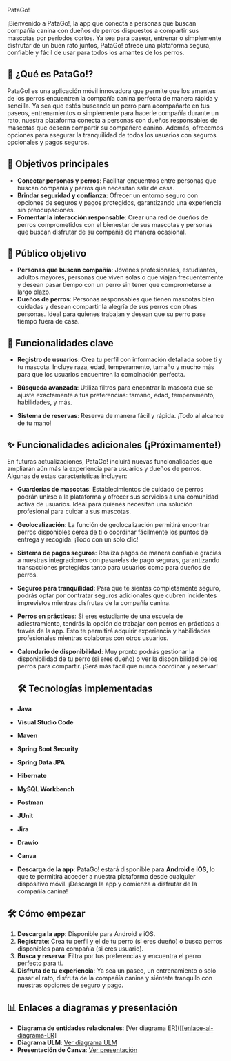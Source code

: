 PataGo!

¡Bienvenido a PataGo!, la app que conecta a personas que buscan compañía canina con dueños de perros dispuestos a compartir sus mascotas por períodos cortos. Ya sea para pasear, entrenar o simplemente disfrutar de un buen rato juntos, PataGo! ofrece una plataforma segura, confiable y fácil de usar para todos los amantes de los perros.

## 🚀 ¿Qué es PataGo!?

PataGo! es una aplicación móvil innovadora que permite que los amantes de los perros encuentren la compañía canina perfecta de manera rápida y sencilla. Ya sea que estés buscando un perro para acompañarte en tus paseos, entrenamientos o simplemente para hacerle compañía durante un rato, nuestra plataforma conecta a personas con dueños responsables de mascotas que desean compartir su compañero canino. Además, ofrecemos opciones para asegurar la tranquilidad de todos los usuarios con seguros opcionales y pagos seguros.

## 🎯 Objetivos principales

- **Conectar personas y perros**: Facilitar encuentros entre personas que buscan compañía y perros que necesitan salir de casa.
- **Brindar seguridad y confianza**: Ofrecer un entorno seguro con opciones de seguros y pagos protegidos, garantizando una experiencia sin preocupaciones.
- **Fomentar la interacción responsable**: Crear una red de dueños de perros comprometidos con el bienestar de sus mascotas y personas que buscan disfrutar de su compañía de manera ocasional.

## 👥 Público objetivo

- **Personas que buscan compañía**: Jóvenes profesionales, estudiantes, adultos mayores, personas que viven solas o que viajan frecuentemente y desean pasar tiempo con un perro sin tener que comprometerse a largo plazo.
- **Dueños de perros**: Personas responsables que tienen mascotas bien cuidadas y desean compartir la alegría de sus perros con otras personas. Ideal para quienes trabajan y desean que su perro pase tiempo fuera de casa.

## 🔑 Funcionalidades clave

- **Registro de usuarios**: Crea tu perfil con información detallada sobre ti y tu mascota. Incluye raza, edad, temperamento, tamaño y mucho más para que los usuarios encuentren la combinación perfecta.
  
- **Búsqueda avanzada**: Utiliza filtros para encontrar la mascota que se ajuste exactamente a tus preferencias: tamaño, edad, temperamento, habilidades, y más.
  
- **Sistema de reservas**: Reserva de manera fácil y rápida. ¡Todo al alcance de tu mano!

## ✨ Funcionalidades adicionales (¡Próximamente!)

En futuras actualizaciones, PataGo! incluirá nuevas funcionalidades que ampliarán aún más la experiencia para usuarios y dueños de perros. Algunas de estas características incluyen:

- **Guarderías de mascotas**: Establecimientos de cuidado de perros podrán unirse a la plataforma y ofrecer sus servicios a una comunidad activa de usuarios. Ideal para quienes necesitan una solución profesional para cuidar a sus mascotas.
  
- **Geolocalización**: La función de geolocalización permitirá encontrar perros disponibles cerca de ti o coordinar fácilmente los puntos de entrega y recogida. ¡Todo con un solo clic!
  
- **Sistema de pagos seguros**: Realiza pagos de manera confiable gracias a nuestras integraciones con pasarelas de pago seguras, garantizando transacciones protegidas tanto para usuarios como para dueños de perros.
  
- **Seguros para tranquilidad**: Para que te sientas completamente seguro, podrás optar por contratar seguros adicionales que cubren incidentes imprevistos mientras disfrutas de la compañía canina.
  
- **Perros en prácticas**: Si eres estudiante de una escuela de adiestramiento, tendrás la opción de trabajar con perros en prácticas a través de la app. Esto te permitirá adquirir experiencia y habilidades profesionales mientras colaboras con otros usuarios.

- **Calendario de disponibilidad**: Muy pronto podrás gestionar la disponibilidad de tu perro (si eres dueño) o ver la disponibilidad de los perros para compartir. ¡Será más fácil que nunca coordinar y reservar!

  ## 🛠️ Tecnologías implementadas

- **Java**
- **Visual Studio Code**
- **Maven**
- **Spring Boot Security**
- **Spring Data JPA**
- **Hibernate**
- **MySQL Workbench**
- **Postman**
- **JUnit**
- **Jira**
- **Drawio**
- **Canva**

- **Descarga de la app**: PataGo! estará disponible para **Android e iOS**, lo que te permitirá acceder a nuestra plataforma desde cualquier dispositivo móvil. ¡Descarga la app y comienza a disfrutar de la compañía canina!

## 🛠️ Cómo empezar

1. **Descarga la app**: Disponible para Android e iOS.
2. **Regístrate**: Crea tu perfil y el de tu perro (si eres dueño) o busca perros disponibles para compañía (si eres usuario).
3. **Busca y reserva**: Filtra por tus preferencias y encuentra el perro perfecto para ti.
4. **Disfruta de tu experiencia**: Ya sea un paseo, un entrenamiento o solo pasar el rato, disfruta de la compañía canina y siéntete tranquilo con nuestras opciones de seguro y pago.

## 📊 Enlaces a diagramas y presentación

- **Diagrama de entidades relacionales**: [Ver diagrama ER]([[[enlace-al-diagrama-ER](https://drive.google.com/file/d/1JqeQc4Xjo0deJPGZOduraONN_jGnxNEq/view?usp=sharing)]
- **Diagrama ULM**: [Ver diagrama ULM](https://drive.google.com/file/d/1JqeQc4Xjo0deJPGZOduraONN_jGnxNEq/view?usp=sharing)
- **Presentación de Canva**: [Ver presentación](https://www.canva.com/design/DAGXhbxAo78/h3Bel1OztzkxjXwqb9u7xw/edit?utm_content=DAGXhbxAo78&utm_campaign=designshare&utm_medium=link2&utm_source=sharebutton)


